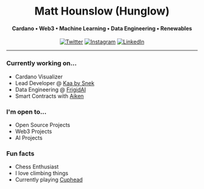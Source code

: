 <h1 align="center">
   Matt Hounslow (Hunglow)
</h1>

<h4 align="center">Cardano • Web3 • Machine Learning • Data Engineering • Renewables </h4>

<p align="center">
    <a href="https://x.com/l0whung" target="_blank"><img alt="Twitter" src="https://img.shields.io/badge/-@l0whung-%231DA1F2?style=flat-square&logo=Twitter&logoColor=white&link=https://x.com/l0whung"></a>
    <a href="https://instagram.com/burritoflavouredkisses" target="_blank"><img alt="Instagram" src="https://img.shields.io/badge/-@burritoflavouredkisses-%23E4405F?style=flat-square&logo=Instagram&logoColor=white&link=https://instagram.com/burritoflavouredkisses"></a>
    <a href="https://www.linkedin.com/in/matthounslow/" target="_blank"><img alt="LinkedIn" src="https://img.shields.io/badge/-@matthounslow-%230077B5?style=flat-square&logo=linkedin&logoColor=white&link=https://www.linkedin.com/in/matthounslow/"></a>
</p>

<hr/>

### Currently working on...
- Cardano Visualizer
- Lead Developer @ [Kaa by Snek](https://www.kaaai.io/)
- Data Engineering @ [FrigidAI](https://frigid.ai/)
- Smart Contracts with [Aiken](aiken-lang.org)

### I'm open to...
- Open Source Projects
- Web3 Projects
- AI Projects

### Fun facts
- Chess Enthusiast
- I love climbing things
- Currently playing [Cuphead](https://www.cupheadgame.com/)
